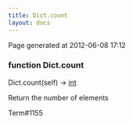```yaml
---
title: Dict.count
layout: docs
---
```


<div class="bottom_right_note">Page generated at 2012-06-08 17:12</div>
<h3><span class="minor">function</span> Dict.count</h3>

Dict.count(self) -> <a href="/docs/int.html">int</a>
<p>Return the number of elements</p>

<p><span class="extra_minor">Term#1155</span></p>

